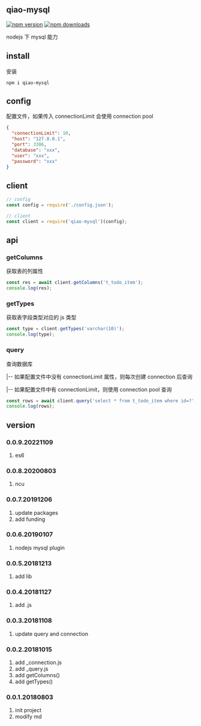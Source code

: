 ## qiao-mysql

[![npm version](https://img.shields.io/npm/v/qiao-mysql.svg?style=flat-square)](https://www.npmjs.org/package/qiao-mysql)
[![npm downloads](https://img.shields.io/npm/dm/qiao-mysql.svg?style=flat-square)](https://npm-stat.com/charts.html?package=qiao-mysql)

nodejs 下 mysql 能力

## install

安装

```shell
npm i qiao-mysql
```

## config

配置文件，如果传入 connectionLimit 会使用 connection pool

```json
{
  "connectionLimit": 10,
  "host": "127.0.0.1",
  "port": 3306,
  "database": "xxx",
  "user": "xxx",
  "password": "xxx"
}
```

## client

```javascript
// config
const config = require('./config.json');

// client
const client = require('qiao-mysql')(config);
```

## api

### getColumns

获取表的列属性

```javascript
const res = await client.getColumns('t_todo_item');
console.log(res);
```

### getTypes

获取表字段类型对应的 js 类型

```javascript
const type = client.getTypes('varchar(10)');
console.log(type);
```

### query

查询数据库

|-- 如果配置文件中没有 connectionLimit 属性，则每次创建 connection 后查询

|-- 如果配置文件中有 connectionLimit，则使用 connection pool 查询

```javascript
const rows = await client.query('select * from t_todo_item where id=?', [8]);
console.log(rows);
```

## version

### 0.0.9.20221109

1. es6

### 0.0.8.20200803

1. ncu

### 0.0.7.20191206

1. update packages
2. add funding

### 0.0.6.20190107

1. nodejs mysql plugin

### 0.0.5.20181213

1. add lib

### 0.0.4.20181127

1. add .js

### 0.0.3.20181108

1. update query and connection

### 0.0.2.20181015

1. add \_connection.js
2. add \_query.js
3. add getColumns()
4. add getTypes()

### 0.0.1.20180803

1. init project
2. modify md
